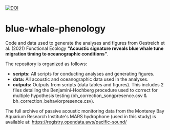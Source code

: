 [![DOI](https://zenodo.org/badge/363498714.svg)](https://zenodo.org/badge/latestdoi/363498714)

# blue-whale-phenology

Code and data used to generate the analyses and figures from Oestreich et al. (2021) Functional Ecology **"Acoustic signature reveals blue whale tune migration timing to oceanographic conditions"**.

The repository is organized as follows:
* **scripts:** All scripts for conducting analyses and generating figures.
* **data:** All acoustic and oceanographic data used in the analyses.
* **outputs:** Outputs from scripts (data tables and figures). This includes 2 files detailing the Benjamini-Hochberg procedure used to correct for multiple hypothesis testing (bh_correction_songpresence.csv & bh_correction_behaviorpresence.csv).

The full archive of passive acoustic monitoring data from the Monterey Bay Aquarium Research Institute's MARS hydrophone (used in this study) is available at: https://registry.opendata.aws/pacific-sound/ 





